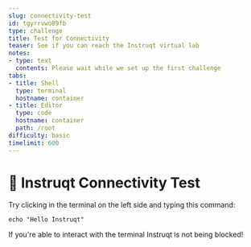 ```yaml
---
slug: connectivity-test
id: tgyrrvwo89fb
type: challenge
title: Test for Connectivity
teaser: See if you can reach the Instruqt virtual lab
notes:
- type: text
  contents: Please wait while we set up the first challenge
tabs:
- title: Shell
  type: terminal
  hostname: container
- title: Editor
  type: code
  hostname: container
  path: /root
difficulty: basic
timelimit: 600
---
```


🤖 Instruqt Connectivity Test
==============

Try clicking in the terminal on the left side and typing this command:

```
echo "Hello Instruqt"
```

If you're able to interact with the terminal Instruqt is not being blocked!